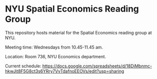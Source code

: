 # NYU Spatial Economics Reading Group
This repository hosts material for the Spatial Economics reading group at NYU.

Meeting time: Wednesdays from 10.45-11.45 am.

Location: Room 736, NYU Economics department.

Current schedule:
https://docs.google.com/spreadsheets/d/18DiMbnmc-hkwJit8F5G8ct3s6YRry7VvTdafnoEEOVs/edit?usp=sharing
